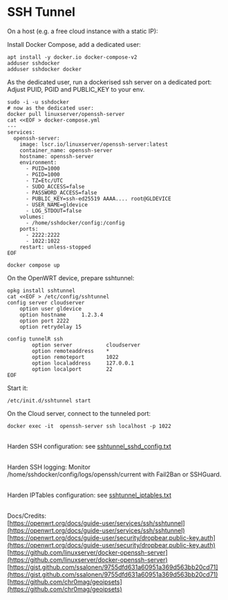 SSH Tunnel
==========

On a host (e.g. a free cloud instance with a static IP):

Install Docker Compose, add a dedicated user:

    apt install -y docker.io docker-compose-v2
    adduser sshdocker
    adduser sshdocker docker
    

As the dedicated user, run a dockerised ssh server on a dedicated port:
Adjust PUID, PGID and PUBLIC_KEY to your env.

    sudo -i -u sshdocker
    # now as the dedicated user:
    docker pull linuxserver/openssh-server
    cat <<EOF > docker-compose.yml
    ---
    services:
      openssh-server:
        image: lscr.io/linuxserver/openssh-server:latest
        container_name: openssh-server
        hostname: openssh-server
        environment:
          - PUID=1000
          - PGID=1000
          - TZ=Etc/UTC
          - SUDO_ACCESS=false
          - PASSWORD_ACCESS=false
          - PUBLIC_KEY=ssh-ed25519 AAAA.... root@GLDEVICE
          - USER_NAME=gldevice
          - LOG_STDOUT=false
        volumes:
          - /home/sshdocker/config:/config
        ports:
          - 2222:2222
          - 1022:1022
        restart: unless-stopped
    EOF

    docker compose up


On the OpenWRT device, prepare sshtunnel:

    opkg install sshtunnel
    cat <<EOF > /etc/config/sshtunnel
    config server cloudserver
        option user gldevice
        option hostname     1.2.3.4
        option port 2222
        option retrydelay 15
    
    config tunnelR ssh
            option server           cloudserver
            option remoteaddress    *
            option remoteport       1022
            option localaddress     127.0.0.1
            option localport        22
    EOF

Start it:

    /etc/init.d/sshtunnel start

On the Cloud server, connect to the tunneled port:

    docker exec -it  openssh-server ssh localhost -p 1022

\
Harden SSH configuration: see [sshtunnel_sshd_config.txt](./sshtunnel_sshd_config.txt)

\
Harden SSH logging: Monitor /home/sshdocker/config/logs/openssh/current with Fail2Ban or SSHGuard.

\
Harden IPTables configuration: see [sshtunnel_iptables.txt](./sshtunnel_iptables.txt)

\
Docs/Credits:
\
[https://openwrt.org/docs/guide-user/services/ssh/sshtunnel](https://openwrt.org/docs/guide-user/services/ssh/sshtunnel)
\
[https://openwrt.org/docs/guide-user/security/dropbear.public-key.auth](https://openwrt.org/docs/guide-user/security/dropbear.public-key.auth)
\
[https://github.com/linuxserver/docker-openssh-server](https://github.com/linuxserver/docker-openssh-server)
\
[https://gist.github.com/ssalonen/9755dfd631a60951a369d563bb20cd71](https://gist.github.com/ssalonen/9755dfd631a60951a369d563bb20cd71)
\
[https://github.com/chr0mag/geoipsets](https://github.com/chr0mag/geoipsets)
